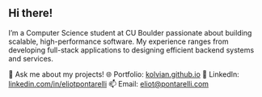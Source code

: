 ## Hi there!

I’m a Computer Science student at CU Boulder passionate about building scalable, high-performance software. My experience ranges from developing full-stack applications to designing efficient backend systems and services.

💬 Ask me about my projects!
🌐 Portfolio: [kolvian.github.io](https://kolvian.github.io)
💼 LinkedIn: [linkedin.com/in/eliotpontarelli](https://www.linkedin.com/in/eliotpontarelli/)
📫 Email: [eliot@pontarelli.com](mailto:eliot@pontarelli.com)

